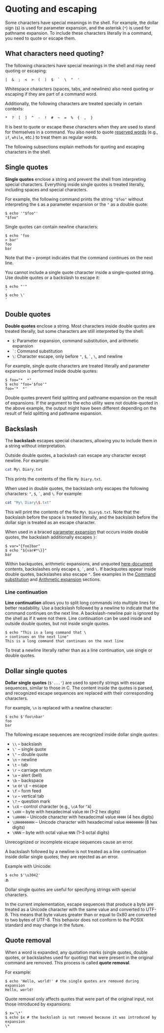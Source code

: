 # Quoting and escaping

Some characters have special meanings in the shell. For example, the dollar sign (`$`) is used for parameter expansion, and the asterisk (`*`) is used for pathname expansion. To include these characters literally in a command, you need to quote or escape them.

## What characters need quoting?

The following characters have special meanings in the shell and may need quoting or escaping:

```text
|  &  ;  <  >  (  )  $  `  \  "  '
```

Whitespace characters (spaces, tabs, and newlines) also need quoting or escaping if they are part of a command word.

Additionally, the following characters are treated specially in certain contexts:

```text
*  ?  [  ]  ^  -  !  #  ~  =  %  {  ,  }
```

It is best to quote or escape these characters when they are used to stand for themselves in a command.
You also need to quote [reserved words](keywords.md) (e.g., `if`, `while`, etc.) to treat them as regular words.

The following subsections explain methods for quoting and escaping characters in the shell.

## Single quotes

**Single quotes** enclose a string and prevent the shell from interpreting special characters. Everything inside single quotes is treated literally, including spaces and special characters.

For example, the following command prints the string `"$foo"` without interpreting the `$` as a parameter expansion or the `"` as a double quote:

```shell
$ echo '"$foo"'
"$foo"
```

Single quotes can contain newline characters:

```shell
$ echo 'foo
> bar'
foo
bar
```

Note that the `>` prompt indicates that the command continues on the next line.

You cannot include a single quote character inside a single-quoted string. Use double quotes or a backslash to escape it:

```shell
$ echo "'"
'
$ echo \'
'
```

## Double quotes

**Double quotes** enclose a string. Most characters inside double quotes are treated literally, but some characters are still interpreted by the shell:

- `$`: Parameter expansion, command substitution, and arithmetic expansion
- `` ` ``: Command substitution
- `\`: Character escape, only before `"`, `$`, `` ` ``, `\`, and newline

For example, single quote characters are treated literally and parameter expansion is performed inside double quotes:

```shell
$ foo="*  *"
$ echo "foo='$foo'"
foo='*  *'
```

Double quotes prevent field splitting and pathname expansion on the result of expansions. If the argument to the echo utility were not double-quoted in the above example, the output might have been different depending on the result of field splitting and pathname expansion.

## Backslash

The **backslash** escapes special characters, allowing you to include them in a string without interpretation.

Outside double quotes, a backslash can escape any character except newline. For example:

```sh
cat My\ Diary.txt
```

This prints the contents of the file `My Diary.txt`.

When used in double quotes, the backslash only escapes the following characters: `"`, `$`, `` ` ``, and `\`. For example:

```sh
cat "My\ Diary\$.txt"
```

This will print the contents of the file `My\ Diary$.txt`. Note that the backslash before the space is treated literally, and the backslash before the dollar sign is treated as an escape character.

When used in a braced [parameter expansion](parameters.md) that occurs inside double quotes, the backslash additionally escapes `}`:

```shell
$ var="{foo}bar"
$ echo "${var#*\}}"
bar
```

Within backquotes, arithmetic expansions, and unquoted [here-document](../redirections/here_documents.md) contents, backslashes only escape `$`, `` ` ``, and `\`. If backquotes appear inside double quotes, backslashes also escape `"`. See examples in the [Command substitution](command_substitution.md#syntax) and [Arithmetic expansion](arithmetic.md#quoting) sections.

### Line continuation

**Line continuation** allows you to split long commands into multiple lines for better readability. Use a backslash followed by a newline to indicate that the command continues on the next line. A backslash-newline pair is ignored by the shell as if it were not there. Line continuation can be used inside and outside double quotes, but not inside single quotes.

```shell
$ echo "This is a long command that \
> continues on the next line"
This is a long command that continues on the next line
```

To treat a newline literally rather than as a line continuation, use single or double quotes.

## Dollar single quotes

**Dollar single quotes** (`$'...'`) are used to specify strings with escape sequences, similar to those in C. The content inside the quotes is parsed, and recognized escape sequences are replaced with their corresponding characters.

For example, `\n` is replaced with a newline character:

```shell
$ echo $'foo\nbar'
foo
bar
```

The following escape sequences are recognized inside dollar single quotes:

- `\\` – backslash
- `\'` – single quote
- `\"` – double quote
- `\n` – newline
- `\t` – tab
- `\r` – carriage return
- `\a` – alert (bell)
- `\b` – backspace
- `\e` or `\E` – escape
- `\f` – form feed
- `\v` – vertical tab
- `\?` – question mark
- `\cX` – control character (e.g., `\cA` for `^A`)
- `\xHH` – byte with hexadecimal value `HH` (1–2 hex digits)
- `\uHHHH` – Unicode character with hexadecimal value `HHHH` (4 hex digits)
- `\UHHHHHHHH` – Unicode character with hexadecimal value `HHHHHHHH` (8 hex digits)
- `\NNN` – byte with octal value `NNN` (1–3 octal digits)

Unrecognized or incomplete escape sequences cause an error.

A backslash followed by a newline is not treated as a line continuation inside dollar single quotes; they are rejected as an error.

Example with Unicode:

```shell
$ echo $'\u3042'
あ
```

Dollar single quotes are useful for specifying strings with special characters<!-- or binary data-->.

<p class="warning">
In the current implementation, escape sequences that produce a byte are treated as a Unicode character with the same value and converted to UTF-8. This means that byte values greater than or equal to 0x80 are converted to two bytes of UTF-8. This behavior does not conform to the POSIX standard and may change in the future.
</p>

## Quote removal

When a word is expanded, any quotation marks (single quotes, double quotes, or backslashes used for quoting) that were present in the original command are removed. This process is called **quote removal**.

For example:

```shell
$ echo 'Hello, world!' # the single quotes are removed during expansion
Hello, world!
```

Quote removal only affects quotes that were part of the original input, not those introduced by expansions:

```shell
$ x='\*'
$ echo $x # the backslash is not removed because it was introduced by expansion
\*
```
